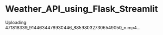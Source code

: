 # Weather_API_using_Flask_Streamlit

Uploading 471818339_9144634478930446_885980327306549050_n.mp4…

